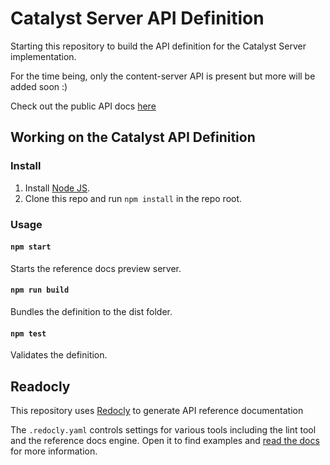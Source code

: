 # Catalyst Server API Definition

Starting this repository to build the API definition for the Catalyst Server implementation.  

For the time being, only the content-server API is present but more will be added soon :) 

Check out the public API docs [here](https://decentraland.github.io/catalyst-api-specs/) 

## Working on the Catalyst API Definition

### Install

1. Install [Node JS](https://nodejs.org/).
2. Clone this repo and run `npm install` in the repo root.

### Usage

#### `npm start`
Starts the reference docs preview server.

#### `npm run build`
Bundles the definition to the dist folder.

#### `npm test`
Validates the definition.

## Readocly
This repository uses [Redocly](https://redoc.ly/) to generate API reference documentation

The `.redocly.yaml` controls settings for various
tools including the lint tool and the reference
docs engine.  Open it to find examples and
[read the docs](https://redoc.ly/docs/cli/configuration/)
for more information.


